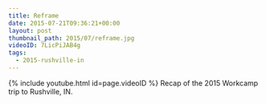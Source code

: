 ```yaml
---
title: Reframe
date: 2015-07-21T09:36:21+00:00
layout: post
thumbnail_path: 2015/07/reframe.jpg
videoID: 7LicPiJAB4g
tags:
  - 2015-rushville-in
---
```

{% include youtube.html id=page.videoID %}
Recap of the 2015 Workcamp trip to Rushville, IN.